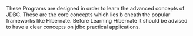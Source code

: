 These Programs are designed in order to learn the advanced concepts of JDBC. 
These are the core concepts which lies b eneath the popular frameworks like Hibernate.
Before Learning Hibernate it should be advised to have a clear concepts on jdbc practical applications.
